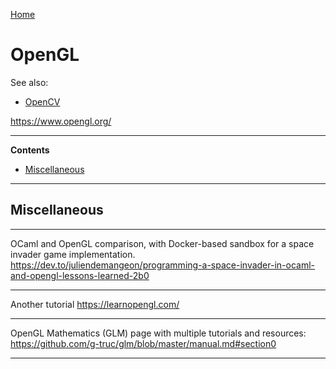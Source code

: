 [Home](Readme.md)
# OpenGL

See also:

- [OpenCV](OpenCV.md)


https://www.opengl.org/

---

**Contents**

- [Miscellaneous](OpenGL.md#miscellaneous)

---

## Miscellaneous

---

OCaml and OpenGL comparison, with Docker-based sandbox for a space invader game implementation.
https://dev.to/juliendemangeon/programming-a-space-invader-in-ocaml-and-opengl-lessons-learned-2b0

---

Another tutorial
https://learnopengl.com/

---

OpenGL Mathematics (GLM) page with multiple tutorials and resources:
https://github.com/g-truc/glm/blob/master/manual.md#section0

---